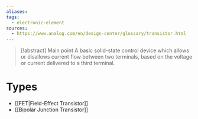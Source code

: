 ```yaml
---
aliases: 
tags:
  - electronic-element
sources:
  - https://www.analog.com/en/design-center/glossary/transistor.html
---
```

> [!abstract] Main point
> A basic solid-state control device which allows or disallows current flow between two terminals, based on the voltage or current delivered to a third terminal.

# Types
- [[FET|Field-Effect Transistor]]
- [[Bipolar Junction Transistor]]